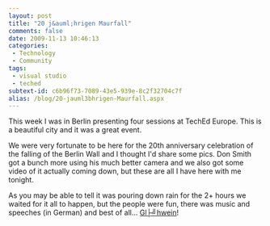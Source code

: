 ```yaml
---
layout: post
title: "20 j&auml;hrigen Maurfall"
comments: false
date: 2009-11-13 10:46:13
categories:
 - Technology
 - Community
tags:
 - visual studio
 - teched
subtext-id: c6b96f73-7089-43e5-939e-8c2f32704c7f
alias: /blog/20-jauml3bhrigen-Maurfall.aspx
---
```



This week I was in Berlin presenting four sessions at TechEd Europe. This is a beautiful city and it was a great event.

We were very fortunate to be here for the 20th anniversary celebration of the falling of the Berlin Wall and I thought I'd share some pics. Don Smith got a bunch more using his much better camera and we also got some video of it actually coming down, but these are all I have here with me tonight. 

As you may be able to tell it was pouring down rain for the 2+ hours we waited for it all to happen, but the people were fun, there was music and speeches (in German) and best of all... [Gl├╝hwein](http://en.wikipedia.org/wiki/Mulled_wine)!
